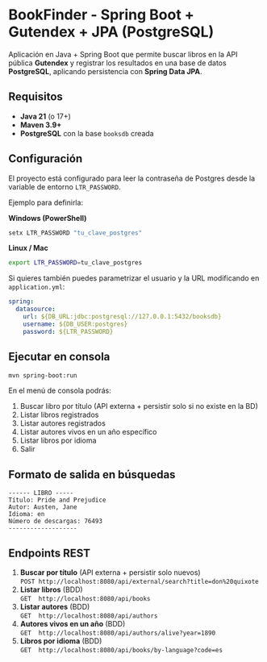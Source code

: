 # BookFinder - Spring Boot + Gutendex + JPA (PostgreSQL)

Aplicación en Java + Spring Boot que permite buscar libros en la API pública **Gutendex** y registrar los resultados en una base de datos **PostgreSQL**, aplicando persistencia con **Spring Data JPA**.

## Requisitos
- **Java 21** (o 17+)
- **Maven 3.9+**
- **PostgreSQL** con la base `booksdb` creada

## Configuración

El proyecto está configurado para leer la contraseña de Postgres desde la variable de entorno `LTR_PASSWORD`.

Ejemplo para definirla:

**Windows (PowerShell)**
```powershell
setx LTR_PASSWORD "tu_clave_postgres"
```

**Linux / Mac**
```bash
export LTR_PASSWORD=tu_clave_postgres
```

Si quieres también puedes parametrizar el usuario y la URL modificando en `application.yml`:
```yaml
spring:
  datasource:
    url: ${DB_URL:jdbc:postgresql://127.0.0.1:5432/booksdb}
    username: ${DB_USER:postgres}
    password: ${LTR_PASSWORD}
```

## Ejecutar en consola
```bash
mvn spring-boot:run
```

En el menú de consola podrás:
1. Buscar libro por título (API externa + persistir solo si no existe en la BD)
2. Listar libros registrados
3. Listar autores registrados
4. Listar autores vivos en un año específico
5. Listar libros por idioma
0. Salir

## Formato de salida en búsquedas
```
------ LIBRO -----
Título: Pride and Prejudice
Autor: Austen, Jane
Idioma: en
Número de descargas: 76493
-------------------
```

## Endpoints REST
1. **Buscar por título** (API externa + persistir solo nuevos)  
   `POST http://localhost:8080/api/external/search?title=don%20quixote`
2. **Listar libros** (BDD)  
   `GET  http://localhost:8080/api/books`
3. **Listar autores** (BDD)  
   `GET  http://localhost:8080/api/authors`
4. **Autores vivos en un año** (BDD)  
   `GET  http://localhost:8080/api/authors/alive?year=1890`
5. **Libros por idioma** (BDD)  
   `GET  http://localhost:8080/api/books/by-language?code=es`

